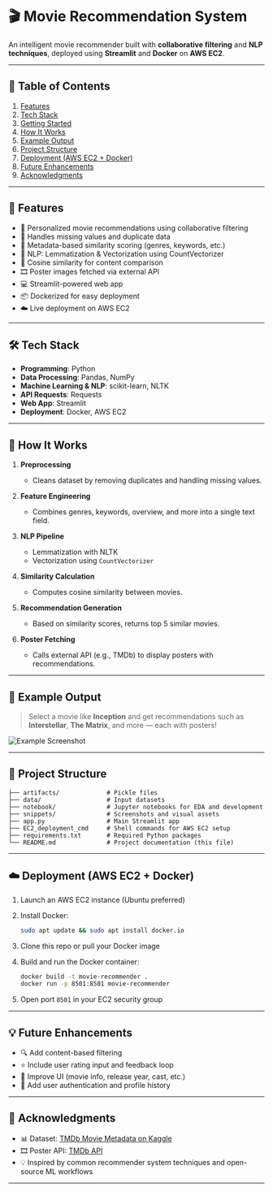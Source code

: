 # 🎬 Movie Recommendation System

An intelligent movie recommender built with **collaborative filtering** and **NLP techniques**, deployed using **Streamlit** and **Docker** on **AWS EC2**.

---

## 📖 Table of Contents

1. [Features](#-features)
2. [Tech Stack](#-tech-stack)
3. [Getting Started](#-getting-started)
4. [How It Works](#-how-it-works)
5. [Example Output](#-example-output)
6. [Project Structure](#-project-structure)
7. [Deployment (AWS EC2 + Docker)](#-deployment-aws-ec2--docker)
8. [Future Enhancements](#-future-enhancements)
9. [Acknowledgments](#-acknowledgments)

---

## 🚀 Features

- 🎯 Personalized movie recommendations using collaborative filtering
- 🧹 Handles missing values and duplicate data
- 🧠 Metadata-based similarity scoring (genres, keywords, etc.)
- 🧾 NLP: Lemmatization & Vectorization using CountVectorizer
- 📐 Cosine similarity for content comparison
- 🎞️ Poster images fetched via external API
- 💻 Streamlit-powered web app
- 📦 Dockerized for easy deployment
- ☁️ Live deployment on AWS EC2

---

## 🛠️ Tech Stack

- **Programming**: Python
- **Data Processing**: Pandas, NumPy
- **Machine Learning & NLP**: scikit-learn, NLTK
- **API Requests**: Requests
- **Web App**: Streamlit
- **Deployment**: Docker, AWS EC2

---

## 🧠 How It Works

1. **Preprocessing**

   * Cleans dataset by removing duplicates and handling missing values.

2. **Feature Engineering**

   * Combines genres, keywords, overview, and more into a single text field.

3. **NLP Pipeline**

   * Lemmatization with NLTK
   * Vectorization using `CountVectorizer`

4. **Similarity Calculation**

   * Computes cosine similarity between movies.

5. **Recommendation Generation**

   * Based on similarity scores, returns top 5 similar movies.

6. **Poster Fetching**

   * Calls external API (e.g., TMDb) to display posters with recommendations.

---

## 📸 Example Output

> Select a movie like **Inception** and get recommendations such as **Interstellar**, **The Matrix**, and more — each with posters!

![Example Screenshot](snippets/example.png)

---

## 📁 Project Structure

```
├── artifacts/             # Pickle files 
├── data/                  # Input datasets
├── notebook/              # Jupyter notebooks for EDA and development
├── snippets/              # Screenshots and visual assets
├── app.py                 # Main Streamlit app
├── EC2_deployment_cmd     # Shell commands for AWS EC2 setup
├── requirements.txt       # Required Python packages
└── README.md              # Project documentation (this file)
```

---

## ☁️ Deployment (AWS EC2 + Docker)

1. Launch an AWS EC2 instance (Ubuntu preferred)
2. Install Docker:

   ```bash
   sudo apt update && sudo apt install docker.io
   ```
3. Clone this repo or pull your Docker image
4. Build and run the Docker container:

   ```bash
   docker build -t movie-recommender .
   docker run -p 8501:8501 movie-recommender
   ```
5. Open port `8501` in your EC2 security group

---

## 💡 Future Enhancements

* 🔍 Add content-based filtering
* ⭐ Include user rating input and feedback loop
* 🎨 Improve UI (movie info, release year, cast, etc.)
* 🔐 Add user authentication and profile history

---

## 🙌 Acknowledgments

* 📊 Dataset: [TMDb Movie Metadata on Kaggle](https://www.kaggle.com/datasets/tmdb/tmdb-movie-metadata)
* 🎞️ Poster API: [TMDb API](https://www.themoviedb.org/documentation/api)
* 💡 Inspired by common recommender system techniques and open-source ML workflows

---
